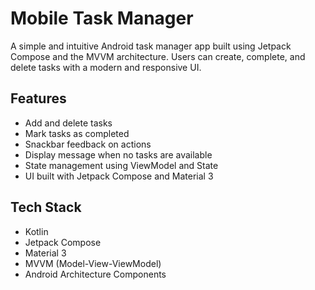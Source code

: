# Mobile Task Manager

A simple and intuitive Android task manager app built using Jetpack Compose and the MVVM architecture. Users can create, complete, and delete tasks with a modern and responsive UI.

## Features

- Add and delete tasks
- Mark tasks as completed
- Snackbar feedback on actions
- Display message when no tasks are available
- State management using ViewModel and State
- UI built with Jetpack Compose and Material 3

## Tech Stack

- Kotlin
- Jetpack Compose
- Material 3
- MVVM (Model-View-ViewModel)
- Android Architecture Components



